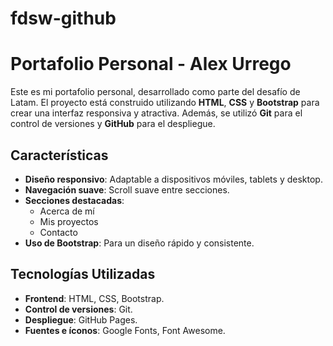 # fdsw-github

# Portafolio Personal - Alex Urrego

Este es mi portafolio personal, desarrollado como parte del desafío de Latam. El proyecto está construido utilizando **HTML**, **CSS** y **Bootstrap** para crear una interfaz responsiva y atractiva. Además, se utilizó **Git** para el control de versiones y **GitHub** para el despliegue.

## Características

- **Diseño responsivo**: Adaptable a dispositivos móviles, tablets y desktop.
- **Navegación suave**: Scroll suave entre secciones.
- **Secciones destacadas**:
  - Acerca de mí
  - Mis proyectos
  - Contacto
- **Uso de Bootstrap**: Para un diseño rápido y consistente.

## Tecnologías Utilizadas

- **Frontend**: HTML, CSS, Bootstrap.
- **Control de versiones**: Git.
- **Despliegue**: GitHub Pages.
- **Fuentes e íconos**: Google Fonts, Font Awesome.
